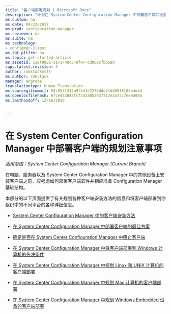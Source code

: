 ```yaml
---
title: "客户端部署规划 | Microsoft Docs"
description: "计划在 System Center Configuration Manager 中部署客户端并准备基础结构。"
ms.custom: na
ms.date: 04/23/2017
ms.prod: configuration-manager
ms.reviewer: na
ms.suite: na
ms.technology:
- configmgr-client
ms.tgt_pltfrm: na
ms.topic: get-started-article
ms.assetid: 518f9882-ce71-48c3-9f47-cd968cfb658d
caps.latest.revision: 3
author: robstackmsft
ms.author: robstack
manager: angrobe
translationtype: Human Translation
ms.sourcegitcommit: 55c953f312a9fb31e7276dde2fdd59f8183b4e4d
ms.openlocfilehash: 6fce443843fcf542a852937217e3a73c7ee0a98b
ms.lasthandoff: 12/16/2016


---
```

# <a name="planning-considerations-for-deploying-clients-in-system-center-configuration-manager"></a>在 System Center Configuration Manager 中部署客户端的规划注意事项

*适用范围：System Center Configuration Manager (Current Branch)*

在电脑、服务器以及 System Center Configuration Manager 中的其他设备上安装客户端之前，应考虑如何部署客户端软件并相应准备 Configuration Manager 基础结构。  

 本部分的以下页面提供了有关规划各种客户端安装方法的信息和将客户端部署到你组织中的不同平台的各种详细信息。  

-   [System Center Configuration Manager 中的客户端安装方法](../../../../core/clients/deploy/plan/client-installation-methods.md)  

-   [在 System Center Configuration Manager 中部署客户端的最佳方案](../../../../core/clients/deploy/plan/best-practices-for-client-deployment.md)  

-   [确定是否在 System Center Configuration Manager 中阻止客户端](../../../../core/clients/deploy/plan/determine-whether-to-block-clients.md)  

-   [在 System Center Configuration Manager 中将客户端部署到 Windows 计算机的先决条件](../../../../core/clients/deploy/prerequisites-for-deploying-clients-to-windows-computers.md)  

-   [在 System Center Configuration Manager 中规划 Linux 和 UNIX 计算机的客户端部署](../../../../core/clients/deploy/plan/planning-for-client-deployment-to-linux-and-unix-computers.md)  

-   [在 System Center Configuration Manager 中规划 Mac 计算机的客户端部署](../../../../core/clients/deploy/plan/planning-for-client-deployment-to-mac-computers.md)  

-   [在 System Center Configuration Manager 中规划 Windows Embedded 设备的客户端部署](../../../../core/clients/deploy/plan/planning-for-client-deployment-to-windows-embedded-devices.md)  

